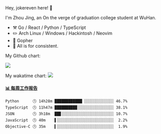 Hey, jokereven here! 👋

I'm Zhou Jing, an On the verge of graduation college student at WuHan.

-   :hammer_and_pick: Go / React / Python / TypeScript
-   :pencil2: Arch Linux / Windows / Hackintosh / Neovim
-   :seedling: Gopher
-   :thought_balloon: All is for consistent.

My Github chart:

![](https://ghchart.rshah.org/JonnieWayy)

My wakatime chart:
![](https://wakatime.com/share/@jokereven/1679dc82-4bf9-4b63-9203-390d608503de.png)

<!-- waka-box start -->
#### <a href="https://gist.github.com/9f8118785e2d128d746db5f61b0e0a2a" target="_blank">📊 每周工作报告</a>
```text
Python      🕓 14h28m ████████████▏░░░░░░░░░░░░░ 46.7%
TypeScript  🕓 11h47m █████████▉░░░░░░░░░░░░░░░░ 38.1%
JSON        🕓 3h18m  ██▊░░░░░░░░░░░░░░░░░░░░░░░ 10.7%
JavaScript  🕓 40m    ▌░░░░░░░░░░░░░░░░░░░░░░░░░  2.2%
Objective-C 🕓 35m    ▍░░░░░░░░░░░░░░░░░░░░░░░░░  1.9%
```
<!-- Powered by https://github.com/journey-ad/waka-box-go . -->
<!-- waka-box end -->
